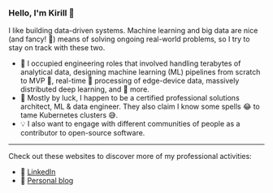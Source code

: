 ### Hello, I'm Kirill 👋

I like building data-driven systems. Machine learning and big data are nice (and fancy! :poodle:) means of solving ongoing real-world problems, so I try to stay on track with these two.

- :wrench: I occupied engineering roles that involved handling terabytes of analytical data, designing machine learning (ML) pipelines from scratch to MVP :seedling:, real-time :runner: processing of edge-device data, massively distributed deep learning, and :cookie: more.
- :bookmark: Mostly by luck, I happen to be a certified professional solutions architect, ML & data engineer. They also claim I know some spells :joy: to tame Kubernetes clusters :sweat_smile:.
- :bulb: I also want to engage with different communities of people as a contributor to open-source software.

---

Check out these websites to discover more of my professional activities:
- :link: [LinkedIn](https://www.linkedin.com/in/kirill-zaitsev-/)
- :link: [Personal blog](https://kirilllzaitsev.github.io/)
